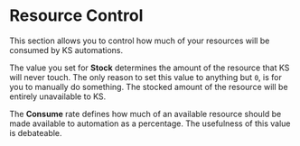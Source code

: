 # Resource Control

This section allows you to control how much of your resources will be consumed by KS automations.

The value you set for **Stock** determines the amount of the resource that KS will never touch. The only reason to set this value to anything but `0`, is for you to manually do something. The stocked amount of the resource will be entirely unavailable to KS.

The **Consume** rate defines how much of an available resource should be made available to automation as a percentage. The usefulness of this value is debateable.
